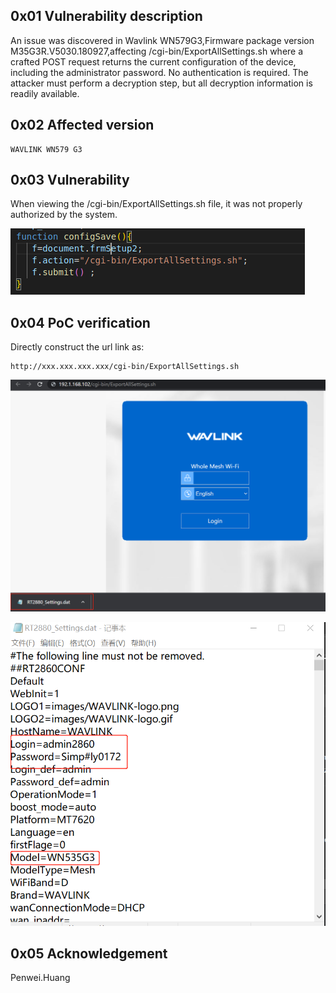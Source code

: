 ## 0x01 Vulnerability description

An issue was discovered in Wavlink WN579G3,Firmware package version M35G3R.V5030.180927,affecting /cgi-bin/ExportAllSettings.sh where a crafted POST request returns the current configuration of the device, including the administrator password. No authentication is required. The attacker must perform a decryption step, but all decryption information is readily available.

## 0x02 Affected version

```
WAVLINK WN579 G3
```

## 0x03 Vulnerability

When viewing the /cgi-bin/ExportAllSettings.sh file, it was not properly authorized by the system.

![image-20220525112819333](https://github.com/pghuanghui/CVE_Request/raw/main/WAVLINK%20WN579%20X3__Sensitive%20information%20leakage.assets/image-20220525112819333.png)

## 0x04 PoC verification

Directly construct the url link as:

```
http://xxx.xxx.xxx.xxx/cgi-bin/ExportAllSettings.sh
```

![image-20220624101602290](https://github.com/pghuanghui/CVE_Request/raw/main/WAVLINK%20WN535%20G3_Sensitive%20information%20leakage.assets/image-20220624101602290.png)

![image-20220624101636507](https://github.com/pghuanghui/CVE_Request/raw/main/WAVLINK%20WN535%20G3_Sensitive%20information%20leakage.assets/image-20220624101636507.png)

## 0x05 Acknowledgement

Penwei.Huang